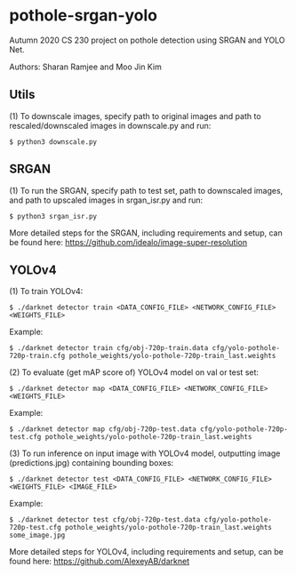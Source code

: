 # pothole-srgan-yolo
Autumn 2020 CS 230 project on pothole detection using SRGAN and YOLO Net.

Authors: Sharan Ramjee and Moo Jin Kim

## Utils
(1) To downscale images, specify path to original images and path to rescaled/downscaled images in downscale.py and run:
```
$ python3 downscale.py
```

## SRGAN
(1) To run the SRGAN, specify path to test set, path to downscaled images, and path to upscaled images in srgan_isr.py and run:
```
$ python3 srgan_isr.py
```

More detailed steps for the SRGAN, including requirements and setup, can be found here: https://github.com/idealo/image-super-resolution

## YOLOv4
(1) To train YOLOv4:
```
$ ./darknet detector train <DATA_CONFIG_FILE> <NETWORK_CONFIG_FILE> <WEIGHTS_FILE>
```
Example:
```
$ ./darknet detector train cfg/obj-720p-train.data cfg/yolo-pothole-720p-train.cfg pothole_weights/yolo-pothole-720p-train_last.weights
```

(2) To evaluate (get mAP score of) YOLOv4 model on val or test set:
```
$ ./darknet detector map <DATA_CONFIG_FILE> <NETWORK_CONFIG_FILE> <WEIGHTS_FILE>
```
Example:
```
$ ./darknet detector map cfg/obj-720p-test.data cfg/yolo-pothole-720p-test.cfg pothole_weights/yolo-pothole-720p-train_last.weights
```

(3) To run inference on input image with YOLOv4 model, outputting image (predictions.jpg) containing bounding boxes:
```
$ ./darknet detector test <DATA_CONFIG_FILE> <NETWORK_CONFIG_FILE> <WEIGHTS_FILE> <IMAGE_FILE>
```
Example:
```
$ ./darknet detector test cfg/obj-720p-test.data cfg/yolo-pothole-720p-test.cfg pothole_weights/yolo-pothole-720p-train_last.weights some_image.jpg
```

More detailed steps for YOLOv4, including requirements and setup, can be found here: https://github.com/AlexeyAB/darknet
